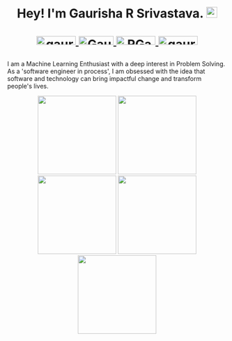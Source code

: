 <h1 align="center"> Hey! I'm Gaurisha R Srivastava. <img src="https://media.giphy.com/media/hvRJCLFzcasrR4ia7z/giphy.gif" width="25px">
<p align="center"> <a href="https://www.linkedin.com/in/gaurisha-r-srivastava/"> <img src="https://img.shields.io/badge/linkedin-%230077B5.svg?&style=for-the-badge&logo=linkedin&logoColor=white" alt="gaurisha-r-srivastava" height='20' width='90'/> </a>
<a href="https://github.com/Gaurisha21"> <img src="https://img.shields.io/static/v1?message=GitHub&style=for-the-badge&logo=github&&logoColor=white&label=%20" alt="Gaurisha21" height='20' width='80'/>  </a>
<a href="https://twitter.com/RGaurisha"> <img src="https://img.shields.io/badge/twitter-%231DA1F2.svg?&style=for-the-badge&logo=twitter&logoColor=white" alt="RGaurisha" height='20' width='90'/>  </a>
<a href="https://leetcode.com/gaurisha/"> <img src="https://img.shields.io/static/v1?message=Leetcode&style=for-the-badge&logo=leetcode&label=%20" alt="gaurisha" height='20' width='90'/>  </a></h1>

I am a Machine Learning Enthusiast with a deep interest in Problem Solving. As a 'software engineer in process', I am obsessed with the idea that software and technology can bring impactful change and transform people's lives.

<div align="center">
<img height="180em" src="https://github-profile-summary-cards.vercel.app/api/cards/profile-details?username=Gaurisha21&theme=github_dark" />
<img height="180em" src="https://github-profile-summary-cards.vercel.app/api/cards/repos-per-language?username=Gaurisha21&theme=github_dark"  />
<img height="180em" src="https://github-profile-summary-cards.vercel.app/api/cards/most-commit-language?username=Gaurisha21&theme=github_dark"  />
<img height="180em" src="https://github-profile-summary-cards.vercel.app/api/cards/stats?username=Gaurisha21&theme=github_dark"/>
<img height="180em" src="https://github-profile-summary-cards.vercel.app/api/cards/productive-time?username=Gaurisha21&theme=github_dark" />
</div>
<!--
<div align="center">
<img height="180em" src="https://github-profile-summary-cards.vercel.app/api/cards/profile-details?username=Gaurisha21&theme=github_dark" />
<img height="180em" src="https://github-readme-stats.vercel.app/api?username=Gaurisha21&hide=issues&count_private=true&show_icons=true&theme=calm" />
[![Top Langs](https://github-readme-stats.vercel.app/api/top-langs/?username=Gaurisha21&layout=compact&theme=calm)](https://github.com/Gaurisha21/github-readme-stats)
</div>
-->

<!--
**Gaurisha21/Gaurisha21** is a ✨ _special_ ✨ repository because its `README.md` (this file) appears on your GitHub profile.

Here are some ideas to get you started:

- 🔭 I’m currently working on ...
- 🌱 I’m currently learning ...
- 👯 I’m looking to collaborate on ...
- 🤔 I’m looking for help with ...
- 💬 Ask me about ...
- 📫 How to reach me: ...
- 😄 Pronouns: ...
- ⚡ Fun fact: ...
-->
